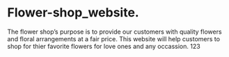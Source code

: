 # Flower-shop_website.
The flower shop’s purpose is to provide our customers with quality flowers and floral arrangements at a fair price.
This website will help customers to shop for thier favorite flowers for love ones and any occassion.
123
